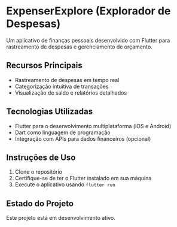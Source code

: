 # ExpenserExplore (Explorador de Despesas)

Um aplicativo de finanças pessoais desenvolvido com Flutter para rastreamento de despesas e gerenciamento de orçamento.

## Recursos Principais

- Rastreamento de despesas em tempo real
- Categorização intuitiva de transações
- Visualização de saldo e relatórios detalhados

## Tecnologias Utilizadas

- Flutter para o desenvolvimento multiplataforma (iOS e Android)
- Dart como linguagem de programação
- Integração com APIs para dados financeiros (opcional)

## Instruções de Uso

1. Clone o repositório
2. Certifique-se de ter o Flutter instalado em sua máquina
3. Execute o aplicativo usando `flutter run`

## Estado do Projeto

Este projeto está em desenvolvimento ativo.


